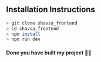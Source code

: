 
## Installation Instructions

```bash
> git clone shavsa_frontend
> cd shavsa_frontend
> npm install
> npm run dev
```
#### Done you have built my project 🎉🎉
